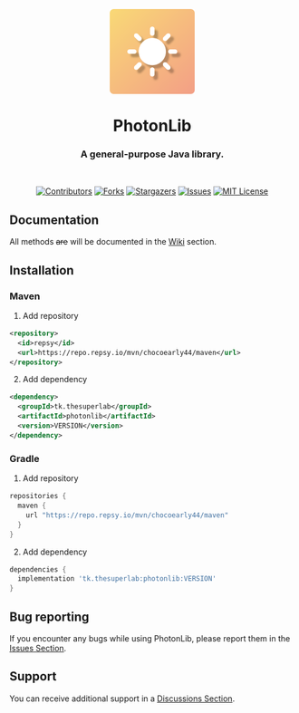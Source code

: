 <p align="center">
    <img align="center" src="./assets/icon.svg" height="150px">
</p>

<h1 align="center">PhotonLib</h1>
<h3 align="center">A general-purpose Java library.</h3>
<br>

<div align="center">

[![Contributors][contributors-shield]][contributors-url]
[![Forks][forks-shield]][forks-url]
[![Stargazers][stars-shield]][stars-url]
[![Issues][issues-shield]][issues-url]
[![MIT License][license-shield]][license-url]

</div>

## Documentation
All methods <strike>are</strike> will be documented in the [Wiki][wiki-url] section.

## Installation
### Maven
1. Add repository
```xml
<repository>
  <id>repsy</id>
  <url>https://repo.repsy.io/mvn/chocoearly44/maven</url>
</repository>
```

2. Add dependency
```xml
<dependency>
  <groupId>tk.thesuperlab</groupId>
  <artifactId>photonlib</artifactId>
  <version>VERSION</version>
</dependency>
```

### Gradle
1. Add repository
```groovy
repositories {
  maven {
    url "https://repo.repsy.io/mvn/chocoearly44/maven"
  }
}
```

2. Add dependency
```groovy
dependencies {
  implementation 'tk.thesuperlab:photonlib:VERSION'
}
```

## Bug reporting
If you encounter any bugs while using PhotonLib, please report them in the [Issues Section][issues-url].

## Support
You can receive additional support in a [Discussions Section][discussions-url].

[contributors-shield]: https://img.shields.io/github/contributors/chocoearly44/PhotonLib.svg?style=for-the-badge
[forks-shield]: https://img.shields.io/github/forks/chocoearly44/PhotonLib.svg?style=for-the-badge
[stars-shield]: https://img.shields.io/github/stars/chocoearly44/PhotonLib.svg?style=for-the-badge
[issues-shield]: https://img.shields.io/github/issues/chocoearly44/PhotonLib.svg?style=for-the-badge
[license-shield]: https://img.shields.io/github/license/chocoearly44/PhotonLib.svg?style=for-the-badge
[jitpack-shield]: https://img.shields.io/jitpack/v/github/chocoearly44/PhotonLib?style=for-the-badge

[contributors-url]: https://github.com/chocoearly44/PhotonLib/graphs/contributors
[forks-url]: https://github.com/chocoearly44/PhotonLib/network/members
[stars-url]: https://github.com/chocoearly44/PhotonLib/stargazers
[issues-url]: https://github.com/chocoearly44/PhotonLib/issues
[license-url]: https://github.com/chocoearly44/PhotonLib/blob/master/LICENSE
[jitpack-url]: https://jitpack.io/#chocoearly44/PhotonLib
[wiki-url]: https://github.com/chocoearly44/PhotonLib/wiki
[releases-url]: https://github.com/chocoearly44/PhotonLib/releases
[discussions-url]: https://github.com/chocoearly44/PhotonLib/discussions
